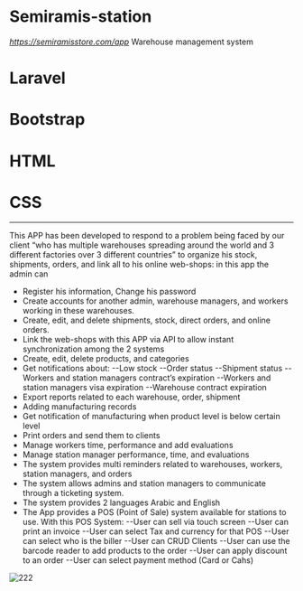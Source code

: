 # Semiramis-station
*https://semiramisstore.com/app*
Warehouse management system
# Laravel
# Bootstrap
# HTML
# CSS
-------------------
This APP has been developed to respond to a problem being faced by our client “who has multiple warehouses spreading around the world and 3 different factories over 3 different countries” to organize his stock, shipments, orders, and link all to his online web-shops: in this app the admin can 
- Register his information, Change his password
- Create accounts for another admin, warehouse managers, and workers working in these warehouses.
- Create, edit, and delete shipments, stock, direct orders, and online orders.
- Link the web-shops with this APP via API to allow instant synchronization among the 2 systems
- Create, edit, delete products, and categories
- Get notifications about:
--Low stock
--Order status
--Shipment status
--Workers and station managers contract’s expiration
--Workers and station managers visa expiration
--Warehouse contract expiration 
- Export reports related to each warehouse, order, shipment
- Adding manufacturing records
- Get notification of manufacturing when product level is below certain level
- Print orders and send them to clients
- Manage workers time, performance and add evaluations
- Manage station manager performance, time, and evaluations
- The system provides multi reminders related to warehouses, workers, station managers, and orders
- The system allows admins and station managers to communicate through a ticketing system. 
- The system provides 2 languages Arabic and English
- The App provides a POS (Point of Sale) system available for stations to use. With this POS System:
--User can sell via touch screen
--User can print an invoice 
--User can select Tax and currency for that POS
--User can select who is the biller 
--User can CRUD Clients 
--User can use the barcode reader to add products to the order
--User can apply discount to an order
--User can select payment method (Card or Cahs)

![222](https://user-images.githubusercontent.com/35220325/189675086-67ba5933-5383-4570-95e1-6415b9089311.png)



